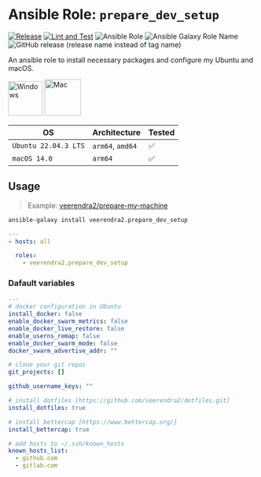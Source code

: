 # Ansible Role: `prepare_dev_setup`

[![Release](https://github.com/veerendra2/ansible-role-prepare_dev_setup/actions/workflows/release.yml/badge.svg)](https://github.com/veerendra2/ansible-role-prepare_dev_setup/actions/workflows/release.yml)
[![Lint and Test](https://github.com/veerendra2/ansible-role-prepare_dev_setup/actions/workflows/tests.yml/badge.svg)](https://github.com/veerendra2/ansible-role-prepare_dev_setup/actions/workflows/tests.yml)
![Ansible Role](https://img.shields.io/ansible/role/d/63075)
![Ansible Galaxy Role Name](https://img.shields.io/ansible/role/63075)
![GitHub release (release name instead of tag name)](https://img.shields.io/github/v/release/veerendra2/ansible-role-prepare_dev_setup?include_prereleases&style=plastic)

An ansible role to install necessary packages and configure my Ubuntu and macOS.

<img src="https://user-images.githubusercontent.com/8393701/248329468-ed036c98-08e7-4ee6-99ef-d5cef2e48a95.png" alt="Windows" width="70"/> <img src="https://user-images.githubusercontent.com/8393701/248331160-ae1cd8f6-7c4b-483b-9799-6b44ed3f30f2.png" alt="Mac" width="74"/>

| OS                   | Architecture     | Tested             |
| -------------------- | ---------------- | ------------------ |
| `Ubuntu 22.04.3 LTS` | `arm64`, `amd64` | :white_check_mark: |
| `macOS 14.0`         | `arm64`          | :white_check_mark: |


## Usage

> Example: [veerendra2/prepare-my-machine](https://github.com/veerendra2/prepare-my-machine.git)

```bash
ansible-galaxy install veerendra2.prepare_dev_setup
```
```yaml
---
- hosts: all

  roles:
    - veerendra2.prepare_dev_setup
```
### Dafault variables
```yaml
---
# docker configuration in Ubuntu
install_docker: false
enable_docker_swarm_metrics: false
enable_docker_live_restore: false
enable_userns_remap: false
enable_docker_swarm_mode: false
docker_swarm_advertise_addr: ""

# clone your git repos
git_projects: []

github_username_keys: ""

# install dotfiles [https://github.com/veerendra2/dotfiles.git]
install_dotfiles: true

# install bettercap [https://www.bettercap.org/]
install_bettercap: true

# add hosts to ~/.ssh/known_hosts
known_hosts_list:
  - github.com
  - gitlab.com
```
